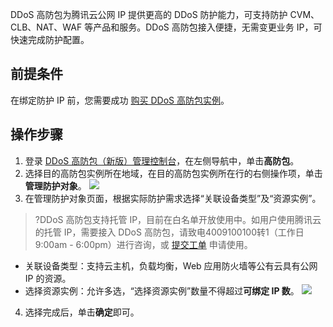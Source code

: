 DDoS 高防包为腾讯云公网 IP 提供更高的 DDoS 防护能力，可支持防护 CVM、CLB、NAT、WAF 等产品和服务。DDoS 高防包接入便捷，无需变更业务 IP，可快速完成防护配置。

## 前提条件
在绑定防护 IP 前，您需要成功 [购买 DDoS 高防包实例](https://cloud.tencent.com/document/product/1021/43894)。

## 操作步骤
1. 登录 [DDoS 高防包（新版）管理控制台](https://console.cloud.tencent.com/ddos/antiddos-native/package)，在左侧导航中，单击**高防包**。
2. 选择目的高防包实例所在地域，在目的高防包实例所在行的右侧操作项，单击**管理防护对象**。
![](https://main.qcloudimg.com/raw/28007ca654170d375cfe35e0a09747eb.png)
3. 在管理防护对象页面，根据实际防护需求选择“关联设备类型”及“资源实例”。
 >?DDoS 高防包支持托管 IP，目前在白名单开放使用中。如用户使用腾讯云的托管 IP，需要接入 DDoS 高防包，请致电4009100100转1（工作日9:00am - 6:00pm）进行咨询，或 [提交工单](https://console.cloud.tencent.com/workorder/category?level1_id=141&level2_id=630&source=0&data_title=DDOS%E9%98%B2%E6%8A%A4(%E5%A4%A7%E7%A6%B9)&level3_id=861&radio_title=%E5%8A%9F%E8%83%BD%E5%92%A8%E8%AF%A2&queue=15&scene_code=20597&step=2) 申请使用。
 >
  - 关联设备类型：支持云主机，负载均衡，Web 应用防火墙等公有云具有公网 IP 的资源。
  - 选择资源实例：允许多选，“选择资源实例”数量不得超过**可绑定 IP 数**。
![](https://main.qcloudimg.com/raw/a6d6f46c139ed7e4ed2b2ab4068eb8fc.png)
4. 选择完成后，单击**确定**即可。

